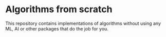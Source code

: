 # Algorithms from scratch

This repository contains implementations of algorithms without using any ML, AI or other packages that do the job for you.